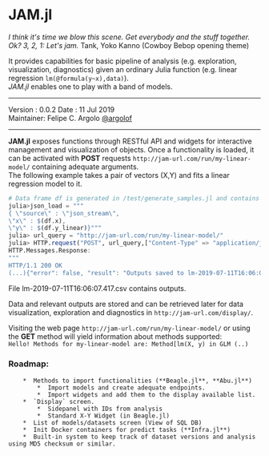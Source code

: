 # JAM.jl  

*I think it's time we blow this scene. Get everybody and the stuff together. Ok? 3, 2, 1: Let's jam.* Tank, Yoko Kanno (Cowboy Bebop opening theme)   

It provides capabilities for  basic pipeline of analysis (e.g. exploration, visualization, diagnostics) given an ordinary Julia function (e.g. linear regression `lm(@formula(y~x),data)`).  
*JAM.jl* enables one to play with a band of models.  

---  

Version  : 0.0.2
Date     : 11 Jul 2019  
Maintainer: Felipe C. Argolo [@argolof](https://github.com/fargolo)  

---  

**JAM.jl** exposes functions through RESTful API and widgets for interactive management and visualization of objects. Once a functionality is loaded, it can be activated with **POST** requests `http://jam-url.com/run/my-linear-model/` containing adequate arguments.  
The following example takes a pair of vectors (X,Y) and fits a linear regression model to it.  
```julia
# Data frame df is generated in /test/generate_samples.jl and contains variables x and y_linear
julia>json_load = """
{ \"source\" : \"json_stream\",
\"x\" : $(df.x),
\"y\" : $(df.y_linear)}"""
julia> url_query = "http://jam-url.com/run/my-linear-model/"
julia> HTTP.request("POST", url_query,["Content-Type" => "application/json"],json_load)
HTTP.Messages.Response:
"""
HTTP/1.1 200 OK
(...){"error": false, "result": "Outputs saved to lm-2019-07-11T16:06:07.821"}"""
```  
File lm-2019-07-11T16:06:07.417.csv contains outputs. 

Data and relevant outputs are stored and can be retrieved later for data visualization, exploration and diagnostics in `http://jam-url.com/display/`.

Visiting the web page `http://jam-url.com/run/my-linear-model/` or using the **GET** method will yield information about methods supported:  
`Hello! Methods for my-linear-model are: Method[lm(X, y) in GLM (..)`  

### Roadmap:    

		*  Methods to import functionalities (**Beagle.jl**, **Abu.jl**)
			*  Import models and create adequate endpoints.    
			*  Import widgets and add them to the display available list.   
		*  `Display` screen.  
			*  Sidepanel with IDs from analysis  
			*  Standard X-Y Widget (in Beagle.jl)  
		*  List of models/datasets screen (View of SQL DB)   
		*  Init Docker containers for predict tasks (**Infra.jl**)   
		*  Built-in system to keep track of dataset versions and analysis using MD5 checksum or similar.  
